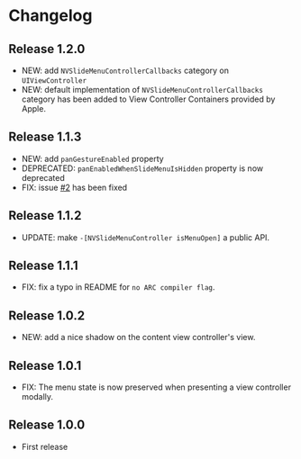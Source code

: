 # Changelog

## Release 1.2.0

* NEW: add `NVSlideMenuControllerCallbacks` category on `UIViewController`
* NEW: default implementation of `NVSlideMenuControllerCallbacks` category has 
been added to View Controller Containers provided by Apple.

## Release 1.1.3

* NEW: add `panGestureEnabled` property
* DEPRECATED: `panEnabledWhenSlideMenuIsHidden` property is now deprecated
* FIX: issue [#2](https://github.com/nverinaud/NVSlideMenuController/issues/2) has been fixed

## Release 1.1.2

* UPDATE: make `-[NVSlideMenuController isMenuOpen]` a public API.

## Release 1.1.1

* FIX: fix a typo in README for `no ARC compiler flag`.

## Release 1.0.2

* NEW: add a nice shadow on the content view controller's view.

## Release 1.0.1

* FIX: The menu state is now preserved when presenting a view controller modally.

## Release 1.0.0

* First release
